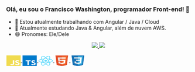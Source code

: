 ### Olá, eu sou o Francisco Washington, programador Front-end! 👋


- 🔭 Estou atualmente trabalhando com Angular / Java / Cloud
- 🌱 Atualmente estudando Java & Angular, além de nuvem AWS.
- 😄 Pronomes: Ele/Dele
<div align="center">
  <a href="https://github.com/washolv">
  <img height="180em" src="https://github-readme-stats.vercel.app/api?username=washolv&show_icons=true&theme=dracula&include_all_commits=true&count_private=true"/>
  <img height="180em" src="https://github-readme-stats.vercel.app/api/top-langs/?username=washolv&layout=compact&langs_count=7&theme=dracula"/>
</div>

  <div style="display: inline_block"><br>
  <img align="center" alt="Fran-Js" height="30" width="40" src="https://raw.githubusercontent.com/devicons/devicon/master/icons/javascript/javascript-plain.svg">
  <img align="center" alt="Fran-Ts" height="30" width="40" src="https://raw.githubusercontent.com/devicons/devicon/master/icons/typescript/typescript-plain.svg">
  <img align="center" alt="Fran-React" height="30" width="40" src="https://raw.githubusercontent.com/devicons/devicon/master/icons/react/react-original.svg">
  <img align="center" alt="Fran-HTML" height="30" width="40" src="https://raw.githubusercontent.com/devicons/devicon/master/icons/html5/html5-original.svg">
  <img align="center" alt="Fran-CSS" height="30" width="40" src="https://raw.githubusercontent.com/devicons/devicon/master/icons/css3/css3-original.svg">
</div>
